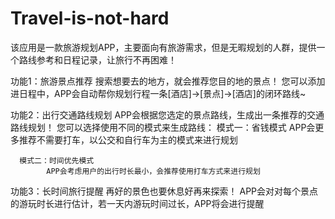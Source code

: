 # Travel-is-not-hard
该应用是一款旅游规划APP，主要面向有旅游需求，但是无暇规划的人群，提供一个路线参考和日程记录，让旅行不再困难！

功能1：旅游景点推荐
      搜索想要去的地方，就会推荐您目的地的景点！
      您可以添加进日程中，APP会自动帮你规划行程一条[酒店]->[景点]->[酒店]的闭环路线~
      
功能2：出行交通路线规划
      APP会根据您选定的景点路线，生成出一条推荐的交通路线规划！
      您可以选择使用不同的模式来生成路线：
      模式一：省钱模式
            APP会更多推荐不需要打车，以公交和自行车为主的模式来进行规划
            
      模式二：时间优先模式
            APP会考虑用户的出行时长最小，会推荐使用打车方式来进行规划
功能3：长时间旅行提醒
      再好的景色也要休息好再来探索！
      APP会对对每个景点的游玩时长进行估计，若一天内游玩时间过长，APP将会进行提醒
      
